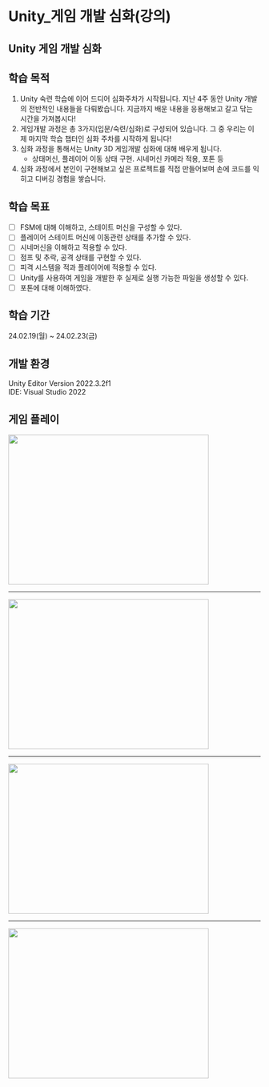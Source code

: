 # Unity_게임 개발 심화(강의)

## Unity 게임 개발 심화

## 학습 목적
1. Unity 숙련 학습에 이어 드디어 심화주차가 시작됩니다. 지난 4주 동안 Unity 개발의 전반적인 내용들을 다뤄봤습니다. 지금까지 배운 내용을 응용해보고 갈고 닦는 시간을 가져봅시다! 
2. 게임개발 과정은 총 3가지(입문/숙련/심화)로 구성되어 있습니다. 그 중 우리는 이제 마지막 학습 챕터인 심화 주차를 시작하게 됩니다!
3. 심화 과정을 통해서는 Unity 3D 게임개발 심화에 대해 배우게 됩니다.
    - 상태머신, 플레이어 이동 상태 구현. 시네머신 카메라 적용, 포톤 등
4. 심화 과정에서 본인이 구현해보고 싶은 프로젝트를 직접 만들어보며 손에 코드를 익히고 디버깅 경험을 쌓습니다.

## 학습 목표
- [ ]  FSM에 대해 이해하고, 스테이트 머신을 구성할 수 있다.
- [ ]  플레이어 스테이트 머신에 이동관련 상태를 추가할 수 있다.
- [ ]  시네머신을 이해하고 적용할 수 있다.
- [ ]  점프 및 추락, 공격 상태를 구현할 수 있다.
- [ ]  피격 시스템을 적과 플레이어에 적용할 수 있다.
- [ ]  Unity를 사용하여 게임을 개발한 후 실제로 실행 가능한 파일을 생성할 수 있다.
- [ ]  포톤에 대해 이해하였다.

## 학습 기간
24.02.19(월) ~ 24.02.23(금)

## 개발 환경
Unity Editor Version 2022.3.2f1   
IDE: Visual Studio 2022

## 게임 플레이

<img src = "https://github.com/dch1114/RPG_FSM/assets/129824716/92e4fb51-4987-4f25-9cab-3e3ec6669ceb" width="400" height="300"/>

---
<img src = "https://github.com/dch1114/RPG_FSM/assets/129824716/2df35330-f78c-4e4e-a5f1-84d36e2554eb" width="400" height="300"/>

---
<img src = "https://github.com/dch1114/RPG_FSM/assets/129824716/b3ec2a7b-92e6-4e89-907d-88978725635e" width="400" height="300"/>

---
<img src = "https://github.com/dch1114/RPG_FSM/assets/129824716/294e812d-9bb0-4e79-b5f1-9b36e71eba78" width="400" height="300"/>

